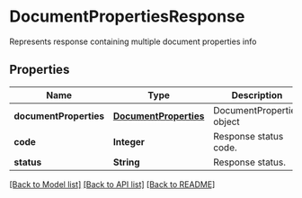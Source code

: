 ﻿
# DocumentPropertiesResponse
Represents response containing multiple document properties info

## Properties
Name | Type | Description | Notes
------------ | ------------- | ------------- | -------------
**documentProperties** | [**DocumentProperties**](DocumentProperties.md) | DocumentProperties object | [optional]
**code** | **Integer** | Response status code. | 
**status** | **String** | Response status. | [optional]


[[Back to Model list]](../README.md#documentation-for-models) [[Back to API list]](../README.md#documentation-for-api-endpoints) [[Back to README]](../README.md)


